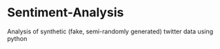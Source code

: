 # Sentiment-Analysis
Analysis of synthetic (fake, semi-randomly generated) twitter data using python
